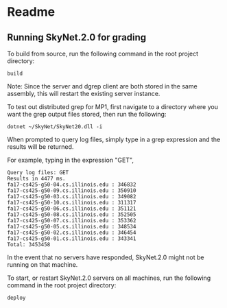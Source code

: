 # Readme

## Running SkyNet.2.0 for grading

To build from source, run the following command in the root project directory:

    build

Note: Since the server and dgrep client are both stored in the same assembly, this will restart the existing server instance.

To test out distributed grep for MP1, first navigate to a directory where you want the grep output files stored, then run the following:

    dotnet ~/SkyNet/SkyNet20.dll -i

When prompted to query log files, simply type in a grep expression and the results will be returned.

For example, typing in the expression "GET",
     
    Query log files: GET
    Results in 4477 ms.
    fa17-cs425-g50-04.cs.illinois.edu : 346832
    fa17-cs425-g50-09.cs.illinois.edu : 350910
    fa17-cs425-g50-03.cs.illinois.edu : 349082
    fa17-cs425-g50-10.cs.illinois.edu : 311317
    fa17-cs425-g50-06.cs.illinois.edu : 351121
    fa17-cs425-g50-08.cs.illinois.edu : 352505
    fa17-cs425-g50-07.cs.illinois.edu : 353362
    fa17-cs425-g50-05.cs.illinois.edu : 348534
    fa17-cs425-g50-02.cs.illinois.edu : 346454
    fa17-cs425-g50-01.cs.illinois.edu : 343341
    Total: 3453458


In the event that no servers have responded, SkyNet.2.0 might not be running on that machine.

To start, or restart SkyNet.2.0 servers on all machines, run the following command in the root project directory:

    deploy
     
